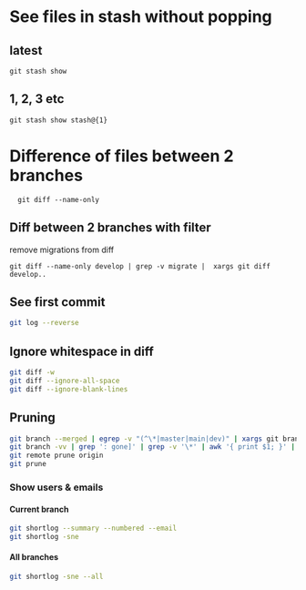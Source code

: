 # See files in stash without popping

## latest
 ```
 git stash show
 ```

## 1, 2, 3 etc
 ```
 git stash show stash@{1}
 ```

# Difference of files between 2 branches
 ```
   git diff --name-only
 ```

## Diff between 2 branches with filter
 remove migrations from diff
 ```
 git diff --name-only develop | grep -v migrate |  xargs git diff develop..
 ```

## See first commit
 ```bash
 git log --reverse
 ```

## Ignore whitespace in diff
 ```bash
 git diff -w
 git diff --ignore-all-space
 git diff --ignore-blank-lines
 ```

## Pruning
```bash
git branch --merged | egrep -v "(^\*|master|main|dev)" | xargs git branch -d
git branch -vv | grep ': gone]' | grep -v '\*' | awk '{ print $1; }' | xargs -r git branch -d
git remote prune origin
git prune
```

### Show users & emails
#### Current branch
```bash
git shortlog --summary --numbered --email
git shortlog -sne
```

#### All branches
```bash
git shortlog -sne --all
```
